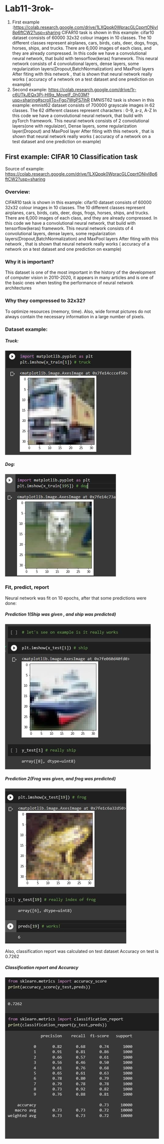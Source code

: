 # Lab11-3rok-
1) First example :https://colab.research.google.com/drive/1LXQpqk0WpracGLCpprtONjvI8p6ftCW2?usp=sharing
CIFAR10 task is shown in this example: cifar10 dataset consists of 60000 32x32 colour images in 10 classes. 
The 10 different classes represent airplanes, cars, birds, cats, deer, dogs, frogs, horses, ships, and trucks. 
There are 6,000 images of each class, and they are already compressed. 
In this code we have a convolutional neural network, that build with tensorflow(keras) framework.
This neural network consists of 4 convolutional layers, dense layers,
some regularization layers(Dropout,BatchNormalization) and MaxPool layers
After fiting with this network , that is shown that neural network really works ( accuracy of a network on a test dataset and one prediction on example)
2) Second example: https://colab.research.google.com/drive/1r-c6UTkJEQx3Pi-Hl9q_MoveIF_0h03M?usp=sharing#scrollTo=Fgo7WgPS7ihR
EMNIST62 task is shown in this example: emnist62 dataset consists of 700000 grayscale images in 62 classes.
The 62 different classes represent characters : 0-9, a-z, A-Z
In this code we have a convolutional neural network, that build with pyTorch framework.
This neural network consists of 2 convolutional layers(one with regulaizer), Dense layers, 
some regularization layer(Dropout) and MaxPool layer
After fiting with this network , that is shown that neural network really works ( accuracy of a network on a test dataset and one prediction on example)

## First example: CIFAR 10 Classification task
Source of example: https://colab.research.google.com/drive/1LXQpqk0WpracGLCpprtONjvI8p6ftCW2?usp=sharing
### Overview: 
CIFAR10 task is shown in this example: cifar10 dataset consists of 60000 32x32 colour images in 10 classes. 
The 10 different classes represent airplanes, cars, birds, cats, deer, dogs, frogs, horses, ships, and trucks. 
There are 6,000 images of each class, and they are already compressed. 
In this code we have a convolutional neural network, that build with tensorflow(keras) framework.
This neural network consists of 4 convolutional layers, dense layers,
some regularization layers(Dropout,BatchNormalization) and MaxPool layers
After fiting with this network , that is shown that neural network really works ( accuracy of a network on a test dataset and one prediction on example)
### Why it is important?
This dataset is one of the most important in the history of the development of computer vision in 2010-2020, it appears in many articles and is one of the basic ones when testing the performance of neural network architectures
### Why they compressed to 32x32? 
To optimize resources (memory, time). Also, wide format pictures do not always contain the necessary information in a large number of pixels.
### Dataset example:
##### Truck:
![alt text](https://github.com/Poludzen/Lab11-3rok-/blob/main/images/truckexample.jpg?raw=true "Truck")
##### Dog:
![alt text](https://github.com/Poludzen/Lab11-3rok-/blob/main/images/dogexample.jpg?raw=true "Dog")
### Fit, predict, report
Neural network was fit on 10 epochs, after that some predictions were done:
##### Prediction 1(Ship was given , and ship was predicted)
![alt text](https://github.com/Poludzen/Lab11-3rok-/blob/main/images/pred_exampl1.jpg?raw=true "Ship")
##### Prediction 2(Frog was given, and frog was predicted)
![alt text](https://github.com/Poludzen/Lab11-3rok-/blob/main/images/pred_exampl2.jpg?raw=true "Frog")

Also, classification report was calculated on test dataset
Accuracy on test is 0.7262
##### Classification report and Accuracy 
![alt text](https://github.com/Poludzen/Lab11-3rok-/blob/main/images/score.jpg?raw=true "Score")

